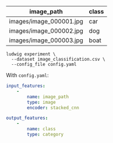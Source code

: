 | image_path              | class |
| ----------------------- | ----- |
| images/image_000001.jpg | car   |
| images/image_000002.jpg | dog   |
| images/image_000003.jpg | boat  |

```
ludwig experiment \
  --dataset image_classification.csv \
  --config_file config.yaml
```

With `config.yaml`:

```yaml
input_features:
    -
        name: image_path
        type: image
        encoder: stacked_cnn

output_features:
    -
        name: class
        type: category
```